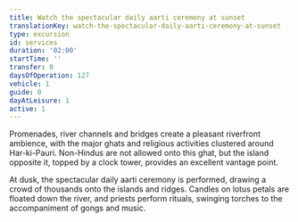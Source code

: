 ```yaml
---
title: Watch the spectacular daily aarti ceremony at sunset
translationKey: watch-the-spectacular-daily-aarti-ceremony-at-sunset
type: excursion
id: services
duration: '02:00'
startTime: ''
transfer: 0
daysOfOperation: 127
vehicle: 1
guide: 0
dayAtLeisure: 1
active: 1
---
```

Promenades, river channels and bridges create a pleasant riverfront ambience, with the major ghats and religious activities clustered around Har-ki-Pauri. Non-Hindus are not allowed onto this ghat, but the island opposite it, topped by a clock tower, provides an excellent vantage point.     


At dusk, the spectacular daily aarti ceremony is performed, drawing a crowd of thousands onto the islands and ridges. Candles on lotus petals are floated down the river, and priests perform rituals, swinging torches to the accompaniment of gongs and music.